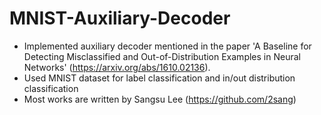 # MNIST-Auxiliary-Decoder
- Implemented auxiliary decoder mentioned in the paper 'A Baseline for Detecting Misclassified and Out-of-Distribution Examples in Neural Networks' (https://arxiv.org/abs/1610.02136). 
- Used MNIST dataset for label classification and in/out distribution classification
- Most works are written by Sangsu Lee (https://github.com/2sang)

